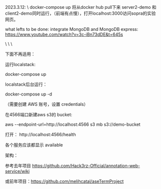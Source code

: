 2023.3.12:
\\
docker-compose up
将从docker hub pull下来 server2-demo 和 client2-demo同时运行，（前端有点慢），打开localhost:3000访问sopra的实验网页。

what lefts to be done:
integrate MongoDB and MongoDB express: https://www.youtube.com/watch?v=3c-iBn73dDE&t=645s


\\
\\
\\





下面不再适用：


运行localstack:

docker-compose up

localstack后台运行：

docker-compose up -d

（需要创建 AWS 账号，设置 credentials）

在4566端口新建aws s3的 bucket:

aws --endpoint-url=http://localhost:4566 s3 mb s3://demo-bucket

打开：
http://localhost:4566/health

各个服务应该都显示 available





架构：

参考去年项目 https://github.com/Hack3rz-Official/annotation-web-service/wiki

或前年项目：https://github.com/melihcatal/aseTermProject

